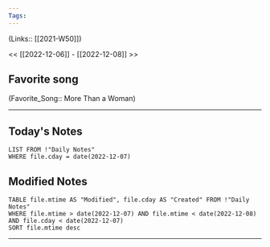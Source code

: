 ```yaml
---
Tags:
---
```

(Links:: [[2021-W50]])

<< [[2022-12-06]] - [[2022-12-08]] >>
## Favorite song
(Favorite_Song:: More Than a Woman)
___
## Today's Notes
```dataview
LIST FROM !"Daily Notes"
WHERE file.cday = date(2022-12-07)
```
## Modified Notes
```dataview
TABLE file.mtime AS "Modified", file.cday AS "Created" FROM !"Daily Notes" 
WHERE file.mtime > date(2022-12-07) AND file.mtime < date(2022-12-08) AND file.cday < date(2022-12-07)
SORT file.mtime desc
```
___
